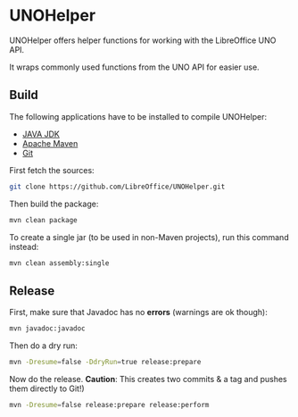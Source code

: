 # UNOHelper

UNOHelper offers helper functions for working with the LibreOffice UNO API.

It wraps commonly used functions from the UNO API for easier use.

## Build

The following applications have to be installed to compile UNOHelper:
* [JAVA JDK](http://www.oracle.com/technetwork/java/javase/downloads/index.html)
* [Apache Maven](https://maven.apache.org/download.cgi)
* [Git](http://git-scm.com/downloads/)

First fetch the sources:

```bash
git clone https://github.com/LibreOffice/UNOHelper.git
```

Then build the package:

```bash
mvn clean package
```

To create a single jar (to be used in non-Maven projects), run this command instead:

```bash
mvn clean assembly:single
```

## Release

First, make sure that Javadoc has no **errors** (warnings are ok though):

```bash
mvn javadoc:javadoc
```

Then do a dry run:

```bash
mvn -Dresume=false -DdryRun=true release:prepare
```

Now do the release. **Caution**: This creates two commits & a tag and pushes them directly to Git!)

```bash
mvn -Dresume=false release:prepare release:perform
```
